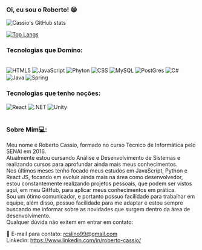 <!-- Language: Portuguese -->
### Oi, eu sou o Roberto! 😁

![Cassio's GitHub stats](https://github-readme-stats.vercel.app/api?username=RobertoCassio&theme=radical) <br>

[![Top Langs](https://github-readme-stats.vercel.app/api/top-langs/?username=RobertoCassio&layout=compact&hide_progress=true&hide=teX)](https://github.com/anuraghazra/github-readme-stats)


### Tecnologias que Domino:

<div style:"display: inline_block"><br>
<img align="center" alt="HTML5" src="https://img.shields.io/badge/HTML-239120?style=for-the-badge&logo=html5&logoColor=white">
<img align="center" alt="JavaScript" src="https://img.shields.io/badge/JavaScript-323330?style=for-the-badge&logo=javascript&logoColor=F7DF1E">
<img align="center" alt="Phyton" src="https://img.shields.io/badge/Python-3776AB?style=for-the-badge&logo=python&logoColor=white">
<img align="center" alt="CSS" src="https://img.shields.io/badge/CSS-239120?&style=for-the-badge&logo=css3&logoColor=white">
<img align="center" alt="MySQL" src="https://img.shields.io/badge/MySQL-00000F?style=for-the-badge&logo=mysql&logoColor=white">
<img align="center" alt="PostGres" src="https://img.shields.io/badge/postgres-%23316192.svg?style=for-the-badge&logo=postgresql&logoColor=white">
<img align="center" alt="C#" src="https://img.shields.io/badge/java-%23ED8B00.svg?style=for-the-badge&logo=openjdk&logoColor=white">
<img align="center" alt="Java" src="https://img.shields.io/badge/C%23-239120?style=for-the-badge&logo=c-sharp&logoColor=white">
<img align="center" alt="Spring" src="https://img.shields.io/badge/spring-%236DB33F.svg?style=for-the-badge&logo=spring&logoColor=white">

### Tecnologias que tenho noções:
<img align="center" alt="React" src="https://img.shields.io/badge/React-20232A?style=for-the-badge&logo=react&logoColor=61DAFB">
<img align="center" alt=".NET" src="https://img.shields.io/badge/.NET-5C2D91?style=for-the-badge&logo=.net&logoColor=white">
<img align="center" alt="Unity" src="https://img.shields.io/badge/Unity-100000?style=for-the-badge&logo=unity&logoColor=white">



</div><br>

### Sobre Mim💻:
Meu nome é Roberto Cassio, formado no curso Técnico de Informática pelo SENAI em 2016. <br>
Atualmente estou cursando Análise e Desenvolvimento de Sistemas e realizando cursos para aprofundar ainda mais meus conhecimentos.<br>
Nos últimos meses tenho focado meus estudos em JavaScript, Python e React JS, focando em evoluir ainda mais na área como desenvolvedor, estou constantemente realizando projetos pessoais, que podem ser vistos aqui, em meu  GitHub, para aplicar meus conhecimentos em prática. <br>
Sou um ótimo comunicador, e portanto possuo facilidade para trabalhar em equipe, além disso, possuo facilidade para me adaptar e estou sempre buscando me informar sobre as novidades que surgem dentro da área de desenvolvimento. <br>
Qualquer dúvida não exitem em entrar em contato:

📧 E-mail para contato: rcslino99@gmail.com <br>
Linkedin: https://www.linkedin.com/in/roberto-cassio/
